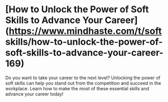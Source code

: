
# [How to Unlock the Power of Soft Skills to Advance Your Career](https://www.mindhaste.com/t/soft skills/how-to-unlock-the-power-of-soft-skills-to-advance-your-career-169)

Do you want to take your career to the next level? Unlocking the power of soft skills can help you stand out from the competition and succeed in the workplace. Learn how to make the most of these essential skills and advance your career today!
    